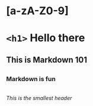 # [a-zA-Z0-9]
# `<h1>` Hello there
## <h2> This is Markdown 101
## <h3> Markdown is fun
###### <h6> This is the smallest header
